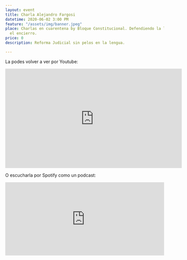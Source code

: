 ```yaml
---
layout: event
title: Charla Alejandro Fargosi
datetime: 2020-06-02 3:00 PM
feature: "/assets/img/banner.jpeg"
place: Charlas en cuarentena by Bloque Constitucional. Defendiendo la libertad desde
  el encierro.
price: 0
description: Reforma Judicial sin pelos en la lengua.

---
```

La podes volver a ver por Youtube:

<iframe width="560" height="315" src="https://www.youtube.com/embed/L9DMWRjPLVw" frameborder="0" allow="accelerometer; autoplay; encrypted-media; gyroscope; picture-in-picture" allowfullscreen></iframe>

O escucharla por Spotify como un podcast:

<iframe src="https://open.spotify.com/embed-podcast/episode/5z0u7Ob7scGZUYTZL6902D" width="100%" height="232" frameborder="0" allowtransparency="true" allow="encrypted-media"></iframe>